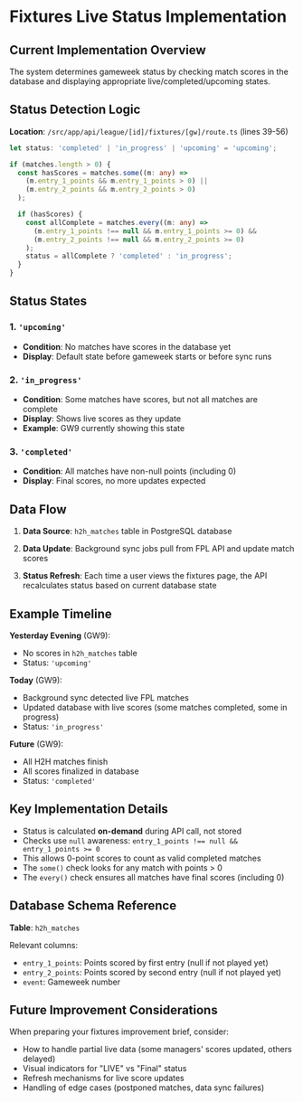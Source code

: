 # Fixtures Live Status Implementation

## Current Implementation Overview

The system determines gameweek status by checking match scores in the database and displaying appropriate live/completed/upcoming states.

## Status Detection Logic

**Location**: `/src/app/api/league/[id]/fixtures/[gw]/route.ts` (lines 39-56)

```typescript
let status: 'completed' | 'in_progress' | 'upcoming' = 'upcoming';

if (matches.length > 0) {
  const hasScores = matches.some((m: any) =>
    (m.entry_1_points && m.entry_1_points > 0) ||
    (m.entry_2_points && m.entry_2_points > 0)
  );

  if (hasScores) {
    const allComplete = matches.every((m: any) =>
      (m.entry_1_points !== null && m.entry_1_points >= 0) &&
      (m.entry_2_points !== null && m.entry_2_points >= 0)
    );
    status = allComplete ? 'completed' : 'in_progress';
  }
}
```

## Status States

### 1. `'upcoming'`
- **Condition**: No matches have scores in the database yet
- **Display**: Default state before gameweek starts or before sync runs

### 2. `'in_progress'`
- **Condition**: Some matches have scores, but not all matches are complete
- **Display**: Shows live scores as they update
- **Example**: GW9 currently showing this state

### 3. `'completed'`
- **Condition**: All matches have non-null points (including 0)
- **Display**: Final scores, no more updates expected

## Data Flow

1. **Data Source**: `h2h_matches` table in PostgreSQL database

2. **Data Update**: Background sync jobs pull from FPL API and update match scores

3. **Status Refresh**: Each time a user views the fixtures page, the API recalculates status based on current database state

## Example Timeline

**Yesterday Evening** (GW9):
- No scores in `h2h_matches` table
- Status: `'upcoming'`

**Today** (GW9):
- Background sync detected live FPL matches
- Updated database with live scores (some matches completed, some in progress)
- Status: `'in_progress'`

**Future** (GW9):
- All H2H matches finish
- All scores finalized in database
- Status: `'completed'`

## Key Implementation Details

- Status is calculated **on-demand** during API call, not stored
- Checks use `null` awareness: `entry_1_points !== null && entry_1_points >= 0`
- This allows 0-point scores to count as valid completed matches
- The `some()` check looks for any match with points > 0
- The `every()` check ensures all matches have final scores (including 0)

## Database Schema Reference

**Table**: `h2h_matches`

Relevant columns:
- `entry_1_points`: Points scored by first entry (null if not played yet)
- `entry_2_points`: Points scored by second entry (null if not played yet)
- `event`: Gameweek number

## Future Improvement Considerations

When preparing your fixtures improvement brief, consider:
- How to handle partial live data (some managers' scores updated, others delayed)
- Visual indicators for "LIVE" vs "Final" status
- Refresh mechanisms for live score updates
- Handling of edge cases (postponed matches, data sync failures)
